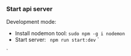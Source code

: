 ### Start api server

Development mode:
* Install nodemon tool: ```sudo npm -g i nodemon```
* Start server: ``` npm run start:dev```
`

`
